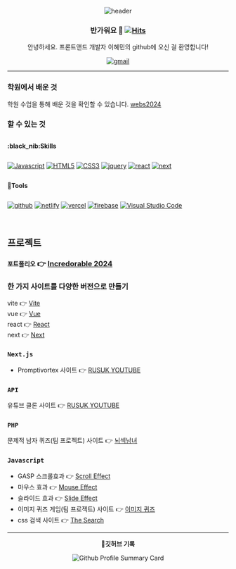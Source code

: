 <div align="center">

  ![header](https://capsule-render.vercel.app/api?type=Waving&color=0056f9&height=150&section=header&text=Welcome%20to%20my%20Island&fontColor=d6aa54&fontSize=70&animation=fadeIn&fontAlignY=55)
### 반가워요 👋 [![Hits](https://hits.seeyoufarm.com/api/count/incr/badge.svg?url=https%3A%2F%2Fgithub.com%2FCoconutpalmtreeisland&count_bg=%2379C83D&title_bg=%23555555&icon=&icon_color=%23E7E7E7&title=hits&edge_flat=false)](https://hits.seeyoufarm.com)

안녕하세요. 프론트앤드 개발자 이혜민의 github에 오신 걸 환영합니다!<br />
> <a href="mailto:adorableness1215@naver.com" rel="noopener noreferrer">
  <img alt="gmail" src="https://img.shields.io/badge/adorableness1215@naver.com-EA4335?style=flat-square&logo=gmail&logoColor=white"/>
</a>

</div>

*****

### 학원에서 배운 것
학원 수업을 통해 배운 것을 확인할 수 있습니다. <a target="_blank" href="https://github.com/Coconutpalmtreeisland/webs2024">webs2024</a>

### 할 수 있는 것
<div style="display:flex; flex-direction:column; align-items:flex-start;">
<p><strong>:black_nib:Skills</strong></p>

<a href="#"><img alt="Javascript" src="https://img.shields.io/badge/Javascript-F7DF1E?style=flat-square&logo=Javascript&logoColor=black"/></a>
<a href="#"><img alt="HTML5" src="https://img.shields.io/badge/HTML5-E34F26?style=flat-square&logo=HTML5&logoColor=white"></a>
<a href="#"><img alt="CSS3" src="https://img.shields.io/badge/CSS3-1572B6?style=flat-square&logo=CSS3&logoColor=white"></a>
<a href="#"><img alt="jquery" src="https://img.shields.io/badge/Jquery-0769AD?style=flat-square&logo=jquery&logoColor=white"/></a>
<a href="#"><img alt="react" src="https://img.shields.io/badge/React-61DAFB?style=flat-square&logo=react&logoColor=white"/></a>
<a href="#"><img alt="next" src="https://img.shields.io/badge/Next-000000?style=flat-square&logo=nextdotjs&logoColor=white"/></a>

<!-- <a href="#"><img alt="PHP" src="https://img.shields.io/badge/PHP-777BB4?style=flat-square&logo=PHP&logoColor=white"/></a>
<a href="#"><img alt="phpMyAdmin" src="https://img.shields.io/badge/phpMyAdmin-6C78AF?style=flat-square&logo=phpMyAdmin&logoColor=white"></a>
<a href="#"><img alt="Markdown" src="https://img.shields.io/badge/Markdown-000?style=flat-square&logo=Markdown&logoColor=white"></a>
<a href="#"><img alt="vue" src="https://img.shields.io/badge/Vue-4FC08D?style=flat-square&logo=vuedotjs&logoColor=white"/></a>
<a href="#"><img alt="vite" src="https://img.shields.io/badge/Vite-646CFF?style=flat-square&logo=vite&logoColor=white"/></a> -->

<p><strong>🔧Tools</strong></p>

<a href="#"><img alt="github" src="https://img.shields.io/badge/Github-181717?style=flat-square&logo=github&logoColor=white"/></a>
<a href="#"><img alt="netlify" src="https://img.shields.io/badge/Netlify-00C7B7?style=flat-square&logo=netlify&logoColor=white"/></a>
<a href="#"><img alt="vercel" src="https://img.shields.io/badge/Vercel-000000?style=flat-square&logo=vercel&logoColor=white"/></a>
<a href="#"><img alt="firebase" src="https://img.shields.io/badge/Firebase-FFCA28?style=flat-square&logo=firebase&logoColor=black"/></a>
<a href="#"><img alt="Visual Studio Code" src="https://img.shields.io/badge/Visual Studio Code-007ACC?style=flat-square&logo=Visual Studio Code&logoColor=white"></a>
</div>

<br>

## 프로젝트

### `포트폴리오` 👉 <a target="_blank" href="https://incredorable-2024-portfoilo.netlify.app/">Incredorable 2024</a>

### 한 가지 사이트를 다양한 버전으로 만들기
vite 👉 <a target="_blank" href="https://github.com/Coconutpalmtreeisland/vite-project">Vite</a>  
vue 👉 <a target="_blank" href="https://github.com/Coconutpalmtreeisland/vue-project">Vue</a>  
react 👉 <a target="_blank" href="https://github.com/Coconutpalmtreeisland/react-project2023">React</a>  
next 👉 <a target="_blank" href="https://github.com/Coconutpalmtreeisland/next-project">Next</a>  

### `Next.js`
- Promptivortex 사이트 👉 <a target="_blank" href="https://github.com/Coconutpalmtreeisland/real_next_prompt?tab=readme-ov-file">RUSUK YOUTUBE</a>

### `API`
유튜브 클론 사이트 👉 <a target="_blank" href="https://github.com/Coconutpalmtreeisland/rusuk-react-youtube">RUSUK YOUTUBE</a>

### `PHP`
문제적 남자 퀴즈(팀 프로젝트) 사이트 👉 <a target="_blank" href="https://github.com/Coconutpalmtreeisland/SexyBrain">뇌섹남녀</a>

### `Javascript`
- GASP 스크롤효과 👉 <a target="_blank" href="https://github.com/Coconutpalmtreeisland/scrollEffect">Scroll Effect</a>  
- 마우스 효과 👉 <a target="_blank" href="https://github.com/Coconutpalmtreeisland/mouseEffect">Mouse Effect</a>  
- 슬라이드 효과 👉 <a target="_blank" href="https://github.com/Coconutpalmtreeisland/SliedeEffect">Slide Effect</a>  
- 이미지 퀴즈 게임(팀 프로젝트) 사이트 👉 <a target="_blank" href="https://github.com/Coconutpalmtreeisland/Image_Quiz">이미지 퀴즈</a>  
- css 검색 사이트 👉 <a target="_blank" href="https://github.com/Coconutpalmtreeisland/searchEffect">The Search</a>

<!-- <div>
  <p><strong>⌨My Most Used Languages</strong></p>
  
[![Top Langs](https://github-readme-stats.vercel.app/api/top-langs/?username=Coconutpalmtreeisland&layout=compact)](https://github.com/Coconutpalmtreeisland/github-readme-stats)<br><br>
</div> -->

*****

<div align="center">
  <p><strong>💾깃허브 기록</strong></p>  
  
  ![Github Profile Summary Card](https://github-profile-summary-cards.vercel.app/api/cards/profile-details?username=Coconutpalmtreeisland&theme=github)
  
</div>

<!-- ![Anurag's GitHub stats](https://github-readme-stats.vercel.app/api?username=Coconutpalmtreeisland&show_icons=true&theme=transparent) -->


<!--
**Coconutpalmtreeisland/Coconutpalmtreeisland** is a ✨ _special_ ✨ repository because its `README.md` (this file) appears on your GitHub profile.

Here are some ideas to get you started:

- 🔭 I’m currently working on ...
- 🌱 I’m currently learning ...
- 👯 I’m looking to collaborate on ...
- 🤔 I’m looking for help with ...
- 💬 Ask me about ...
- 📫 How to reach me: ...
- 😄 Pronouns: ...
- ⚡ Fun fact: ...
-->
